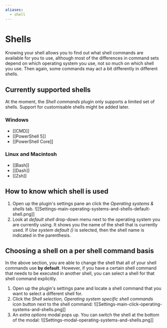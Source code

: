 ```yaml
---
aliases:
  - shell
---
```


# Shells
Knowing your shell allows you to find out what shell commands are available for you to use, although most of the differences in command sets depend on which operating system you use, not so much on which shell you use. Then again, some commands may act a bit differently in different shells.

## Currently supported shells
At the moment, the *Shell commands* plugin only supports a limited set of shells. Support for customisable shells might be added later.

### Windows
- [[CMD]]
- [[PowerShell 5]]
- [[PowerShell Core]]

### Linux and Macintosh
- [[Bash]]
- [[Dash]]
- [[Zsh]]

## How to know which shell is used
1. Open up the plugin's settings pane an click the *Operating systems \& shells* tab.
![[Settings-main-operating-systems-and-shells-default-shell.png]]
2. Look at *default shell* drop-down menu next to the operating system you are currently using. It shows you the name of the shell that is currently used.
	If *Use system default ()* is selected, then the shell name is indicated in the parenthesis.
	
## Choosing a shell on a per shell command basis
In the above section, you are able to change the shell that all of your shell commands use **by default**. However, if you have a certain shell command that needs to be executed in another shell, you can select a shell for that shell command explicitly.
1. Open up the plugin's settings pane and locate a shell command that you want to select a different shell for.
2. Click the *Shell selection, Operating system specific shell commands* icon button next to the shell command:
	![[Settings-main-click-operating-systems-and-shells.png]]
3. An *extra options* modal pops up. You can switch the shell at the bottom of the modal:
	![[Settings-modal-operating-systems-and-shells.png]]